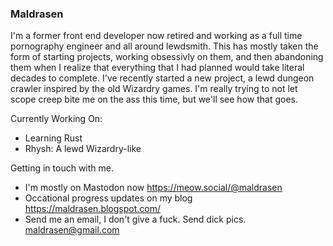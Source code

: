 ### Maldrasen 
I'm a former front end developer now retired and working as a full time pornography engineer and all around lewdsmith. This has mostly taken the form of starting 
projects, working obsessivly on them, and then abandoning them when I realize that everything that I had planned would take literal decades to complete. I've recently
started a new project, a lewd dungeon crawler inspired by the old Wizardry games. I'm really trying to not let scope creep bite me on the ass this time, but we'll see 
how that goes.

Currently Working On:
  - Learning Rust
  - Rhysh: A lewd Wizardry-like

Getting in touch with me.
 - I'm mostly on Mastodon now https://meow.social/@maldrasen
 - Occational progress updates on my blog https://maldrasen.blogspot.com/
 - Send me an email, I don't give a fuck. Send dick pics. maldrasen@gmail.com 
